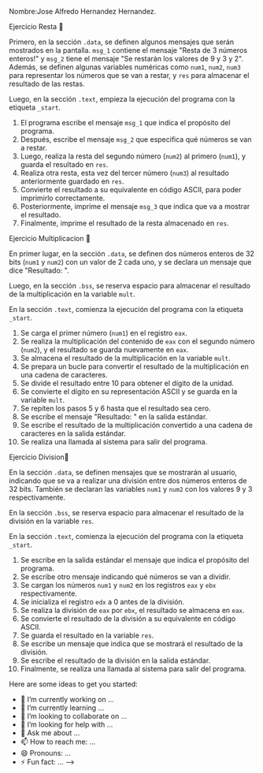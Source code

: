 Nombre:Jose Alfredo Hernandez Hernandez.

Ejercicio Resta 👋

Primero, en la sección `.data`, se definen algunos mensajes que serán mostrados en la pantalla.  `msg_1` contiene el mensaje "Resta de 3 números enteros!" y `msg_2` tiene el mensaje "Se restarán los valores de 9 y 3 y 2". Además, se definen algunas variables numéricas como `num1`, `num2`, `num3` para representar los números que se van a restar, y `res` para almacenar el resultado de las restas.

Luego, en la sección `.text`, empieza la ejecución del programa con la etiqueta `_start`.

1. El programa escribe el mensaje `msg_1` que indica el propósito del programa.
2. Después, escribe el mensaje `msg_2` que especifica qué números se van a restar.
3. Luego, realiza la resta del segundo número (`num2`) al primero (`num1`), y guarda el resultado en `res`.
4. Realiza otra resta, esta vez del tercer número (`num3`) al resultado anteriormente guardado en `res`.
5. Convierte el resultado a su equivalente en código ASCII, para poder imprimirlo correctamente.
6. Posteriormente, imprime el mensaje `msg_3` que indica que va a mostrar el resultado.
7. Finalmente, imprime el resultado de la resta almacenado en `res`.

Ejercicio Multiplicacion 👋

En primer lugar, en la sección `.data`, se definen dos números enteros de 32 bits (`num1` y `num2`) con un valor de 2 cada uno, y se declara un mensaje que dice "Resultado: ".

Luego, en la sección `.bss`, se reserva espacio para almacenar el resultado de la multiplicación en la variable `mult`.

En la sección `.text`, comienza la ejecución del programa con la etiqueta `_start`.

1. Se carga el primer número (`num1`) en el registro `eax`.
2. Se realiza la multiplicación del contenido de `eax` con el segundo número (`num2`), y el resultado se guarda nuevamente en `eax`.
3. Se almacena el resultado de la multiplicación en la variable `mult`.
4. Se prepara un bucle para convertir el resultado de la multiplicación en una cadena de caracteres.
5. Se divide el resultado entre 10 para obtener el dígito de la unidad.
6. Se convierte el dígito en su representación ASCII y se guarda en la variable `mult`.
7. Se repiten los pasos 5 y 6 hasta que el resultado sea cero.
8. Se escribe el mensaje "Resultado: " en la salida estándar.
9. Se escribe el resultado de la multiplicación convertido a una cadena de caracteres en la salida estándar.
10. Se realiza una llamada al sistema para salir del programa.

Ejercicio Division👋

En la sección `.data`, se definen mensajes que se mostrarán al usuario, indicando que se va a realizar una división entre dos números enteros de 32 bits. También se declaran las variables `num1` y `num2` con los valores 9 y 3 respectivamente.

En la sección `.bss`, se reserva espacio para almacenar el resultado de la división en la variable `res`.

En la sección `.text`, comienza la ejecución del programa con la etiqueta `_start`.

1. Se escribe en la salida estándar el mensaje que indica el propósito del programa.
2. Se escribe otro mensaje indicando qué números se van a dividir.
3. Se cargan los números `num1` y `num2` en los registros `eax` y `ebx` respectivamente.
4. Se inicializa el registro `edx` a 0 antes de la división.
5. Se realiza la división de `eax` por `ebx`, el resultado se almacena en `eax`.
6. Se convierte el resultado de la división a su equivalente en código ASCII.
7. Se guarda el resultado en la variable `res`.
8. Se escribe un mensaje que indica que se mostrará el resultado de la división.
9. Se escribe el resultado de la división en la salida estándar.
10. Finalmente, se realiza una llamada al sistema para salir del programa.









Here are some ideas to get you started:

- 🔭 I’m currently working on ...
- 🌱 I’m currently learning ...
- 👯 I’m looking to collaborate on ...
- 🤔 I’m looking for help with ...
- 💬 Ask me about ...
- 📫 How to reach me: ...
- 😄 Pronouns: ...
- ⚡ Fun fact: ...
-->
